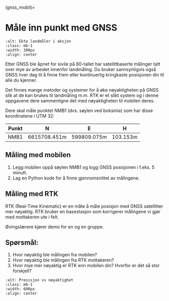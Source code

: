 (gnss_mobil)=
# Måle inn punkt med GNSS

```{image} ../bilder/rtk.jpg
:alt: Ekte landmåler i aksjon
:class: mb-1
:width: 300px
:align: center
```

Etter GNSS ble åpnet for sivile på 80-tallet har satelittbaserte målinger tatt over mye av arbeidet innenfor landmåling. Du bruker sannsynligvis også GNSS hver dag til å finne frem eller kontinuerlig kringkaste posisjonen din til alle du kjenner.

Det finnes mange metoder og systemer for å øke nøyaktigheten på GNSS slik at de kan brukes til landmåling m.m. 
RTK er et slikt system og i denne oppgavene dere sammenligne det med nøyaktigheten til mobilen deres.

Dere skal måle punktet NMB1 (dvs. søylen ved boksmia) som har disse koordinatene i UTM 32:

| Punkt | N | E | H |
|---|---|---|---|
| NMB1 | $6615708.451m$ | $599809.075m$ | $103.153m$ |

## Måling med mobilen
1. Legg mobilen oppå søylen NMB1 og logg GNSS posisjonen i f.eks. 5 minutt.
1. Lag en Python kode for å finne gjennomsnittet av målingene.

## Måling med RTK
RTK (Real-Time Kinematic) er en måte å måle posisjon med GNSS satellitter mer nøyaktig. RTK bruker en basestasjon som korrigerer målingene vi gjør med mottakeren ute i felt.

Øvingslærere kjører demo for en og en gruppe. 

## Spørsmål:
1. Hvor nøyaktig ble målingen fra mobilen?
1. Hvor nøyaktig ble målingen fra RTK mottakeren?
1. Hvor mye mer nøyaktig er RTK enn mobilen din? Hvorfor er det så stor forskjell?

```{image} ../bilder/presisjon_vs_noyaktighet.png
:alt: Presisjon vs nøyaktighet
:class: mb-1
:width: 600px
:align: center
```